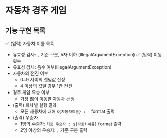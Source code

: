 # 자동차 경주 게임

## 기능 구현 목록
✅ (입력) 자동차 이름 목록
  - 유효성 검사: `,` 기준 구분, 5자 이하 (IllegalArgumentException)
✅ (입력) 이동 횟수
  - 유효성 검사: 음수 여부(IllegalArgumentException)
- 자동차의 전진 여부
  - 0~9 사이의 랜덤값 산정
  - 4 이상의 값일 경우 1칸 전진
- 경주 게임 우승 여부
  - 가장 많이 이동한 자동차 선정
- (출력) 회차별 실행 결과
  - 모든 자동차에 대해 `${자동차이름} : -` format 출력
- (출력) 우승자 
  - 1명의 수증자: `최종 우승자 : ${자동차이름}` format 출력
  - 2명 이상의 우승자: `,` 기준 구분 출력

